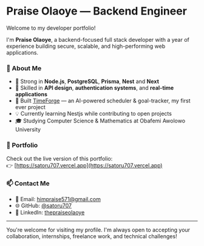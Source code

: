 # Praise Olaoye — Backend Engineer

Welcome to my developer portfolio!

I'm **Praise Olaoye**, a backend-focused full stack developer with a year of experience building secure, scalable, and high-performing web applications.

### 🧠 About Me

- 🔧 Strong in **Node.js**, **PostgreSQL**, **Prisma**, **Nest**  and **Next**
- 🔐 Skilled in **API design**, **authentication systems**, and **real-time applications**
- 🤖 Built [TimeForge](https://timeforge-eight.vercel.app) — an AI-powered scheduler & goal-tracker, my first ever project
- 💡 Currently learning Nestjs while contributing to open projects
- 🎓 Studying Computer Science & Mathematics at Obafemi Awolowo University

### 📌 Portfolio

Check out the live version of this portfolio:  
👉 [https://satoru707.vercel.app](https://satoru707.vercel.app)

### 📫 Contact Me

- 📧 Email: himpraise571@gmail.com  
- 🌐 GitHub: [@satoru707](https://github.com/satoru707)  
- 🔗 LinkedIn: [thepraiseolaoye](https://linkedin.com/in/thepraiseolaoye)

---

You're welcome for visiting my profile. I'm always open to accepting your collaboration, internships, freelance work, and technical challenges!




